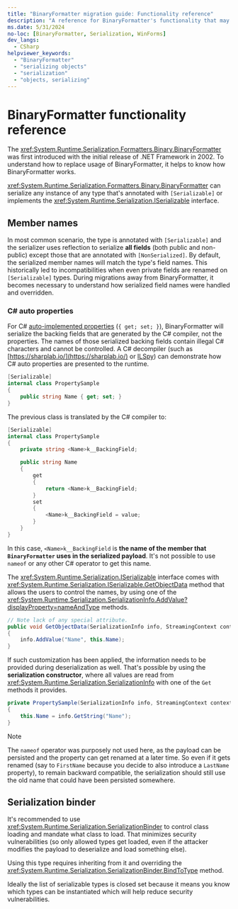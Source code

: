 ```yaml
---
title: "BinaryFormatter migration guide: Functionality reference"
description: "A reference for BinaryFormatter's functionality that may need to be considered during migrations."
ms.date: 5/31/2024
no-loc: [BinaryFormatter, Serialization, WinForms]
dev_langs:
  - CSharp
helpviewer_keywords:
  - "BinaryFormatter"
  - "serializing objects"
  - "serialization"
  - "objects, serializing"
---
```


# BinaryFormatter functionality reference

The <xref:System.Runtime.Serialization.Formatters.Binary.BinaryFormatter> was first introduced with the initial release of .NET Framework in 2002. To understand how to replace usage of BinaryFormatter, it helps to know how BinaryFormatter works.

<xref:System.Runtime.Serialization.Formatters.Binary.BinaryFormatter> can serialize any instance of any type that's annotated with `[Serializable]` or implements the <xref:System.Runtime.Serialization.ISerializable> interface.

## Member names

In most common scenario, the type is annotated with `[Serializable]` and the serializer uses reflection to serialize **all fields** (both public and non-public) except those that are annotated with `[NonSerialized]`. By default, the serialized member names will match the type's field names. This historically led to incompatibilities when even private fields are renamed on `[Serializable]` types. During migrations away from BinaryFormatter, it becomes necessary to understand how serialized field names were handled and overridden.

### C# auto properties

For C# [auto-implemented properties](/dotnet/csharp/programming-guide/classes-and-structs/auto-implemented-properties) (`{ get; set; }`), BinaryFormatter will serialize the backing fields that are generated by the C# compiler, not the properties. The names of those serialized backing fields contain illegal C# characters and cannot be controlled. A C# decompiler (such as [https://sharplab.io/](https://sharplab.io/) or [ILSpy](https://github.com/icsharpcode/ILSpy)) can demonstrate how C# auto properties are presented to the runtime.

```csharp
[Serializable]
internal class PropertySample
{
    public string Name { get; set; }
}
```

The previous class is translated by the C# compiler to:

```csharp
[Serializable]
internal class PropertySample
{
    private string <Name>k__BackingField;

    public string Name
    {
        get
        {
            return <Name>k__BackingField;
        }
        set
        {
            <Name>k__BackingField = value;
        }
    }
}
```

In this case, `<Name>k__BackingField` is **the name of the member that `BinaryFormatter` uses in the serialized payload**. It's not possible to use `nameof` or any other C# operator to get this name.

The <xref:System.Runtime.Serialization.ISerializable> interface comes with <xref:System.Runtime.Serialization.ISerializable.GetObjectData> method that allows the users to control the names, by using one of the <xref:System.Runtime.Serialization.SerializationInfo.AddValue?displayProperty=nameAndType> methods.

```csharp
// Note lack of any special attribute.
public void GetObjectData(SerializationInfo info, StreamingContext context)
{
    info.AddValue("Name", this.Name);
}
```

If such customization has been applied, the information needs to be provided during deserialization as well. That's possible by using the **serialization constructor**, where all values are read from <xref:System.Runtime.Serialization.SerializationInfo> with one of the `Get` methods it provides.

```csharp
private PropertySample(SerializationInfo info, StreamingContext context)
{
    this.Name = info.GetString("Name");
}
```

> [!NOTE]
> The `nameof` operator was purposely not used here, as the payload can be persisted and the property can get renamed at a later time. So even if it gets renamed (say to `FirstName` because you decide to also introduce a `LastName` property), to remain backward compatible, the serialization should still use the old name that could have been persisted somewhere.

## Serialization binder

It's recommended to use <xref:System.Runtime.Serialization.SerializationBinder> to control class loading and mandate what class to load. That minimizes security vulnerabilities (so only allowed types get loaded, even if the attacker modifies the payload to deserialize and load something else).

Using this type requires inheriting from it and overriding the <xref:System.Runtime.Serialization.SerializationBinder.BindToType> method.

Ideally the list of serializable types is closed set because it means you know which types can be instantiated which will help reduce security vulnerabilities.
